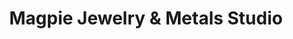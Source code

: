 ---
title: "Magpie Jewelry & Metals Studio"
url: /wauwatosa/magpie-jewelry-und-metals-studio/
shop: Schmuck
---